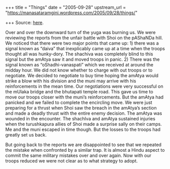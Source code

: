 +++
title = "Things"
date = "2005-09-28"
upstream_url = "https://manasataramgini.wordpress.com/2005/09/28/things/"

+++
Source: [here](https://manasataramgini.wordpress.com/2005/09/28/things/).

Over and over the downward turn of the yuga was burning us. We were reviewing the reports from the unfair battle with Shoi on the pAShaNDa hill. We noticed that there were two major points that came up: 1) there was a signal known as “daiva” that inexplicably came up at a time when the troops thought all was hunky-dory. The shachiva was completely blind to this signal but the amAtya saw it and moved troops in panic. 2) There was the signal known as “oShadhi-vanaspati” which we received at around the midday hour. We did not know whether to charge with out troops or to negotiate. We decided to negotiate to buy time hoping the amAtya would strike a blow with his division and the muni may arrive with his reinforcements in the mean time. Our negotiations were very successful on the mUlaka bridge and the bhutapati temple road. This gave us time to move our troops closer with the muni’s reinforcements. But the amAtya had panicked and we failed to complete the encircling move. We were just preparing for a thrust when Shoi saw the breach in the amAtya’s section and made a deadly thrust with the entire enemy decision. The amAtya was wounded in the encounter. The shachIva and amAtya sustained injuries when the turushkapura allies of Shoi made a surprise sally on their camps. Me and the muni escaped in time though. But the losses to the troops had greatly set us back.

But going back to the reports we are disappointed to see that we repeated the mistake when confronted by a similar trap. It is almost a Hindu aspect to commit the same military mistakes over and over again. Now with our troops reduced we were not clear as to what strategy to adopt.

